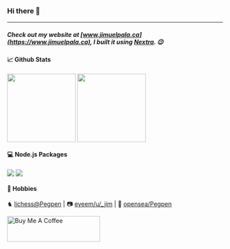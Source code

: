 ### Hi there 👋
---

##### Check out my website at [www.jimuelpala.ca](https://www.jimuelpala.ca), I built it using [Nextra](https://nextra.vercel.app/). 😉

#### 📈 Github Stats

<a href="https://github.com/anuraghazra/github-readme-stats"><img align="center" src="https://github-readme-stats-gold-two.vercel.app/api?username=jimuelpalaca&show_icons=true&include_all_commits=true&theme=gruvbox" height="160" /></a>
<a href="https://github.com/anuraghazra/github-readme-stats">
  <img align="center" src="https://github-readme-stats-gold-two.vercel.app/api/top-langs?username=jimuelpalaca&show_icons=true&theme=gruvbox&layout=compact" height="160" />
</a>
<br />

#### 💻 Node.js Packages
<a href="https://www.npmjs.com/package/@whitecloak/nestjs-passport-firebase" target="_blank"><img align="center" src="https://github-readme-stats-git-masterrstaa-rickstaa.vercel.app/api/pin/?username=whitecloakph&repo=nestjs-passport-firebase&theme=gruvbox" /></a>
<a href="https://www.npmjs.com/package/@jimuelpalaca/str" target="_blank"><img align="center" src="https://github-readme-stats-git-masterrstaa-rickstaa.vercel.app/api/pin/?username=jimuelpalaca&repo=str&theme=gruvbox&show_owner=true" /></a>

#### 🧩 Hobbies
♞ <a href="https://lichess.org/@/Pegpen" target="_blank">lichess@Pegpen</a> | 
📷 <a href="https://www.eyeem.com/u/_jim" target="_blank">eyeem/u/_jim</a> |
🎨 <a href="https://opensea.io/Pegpen" target="_blank">opensea/Pegpen</a>

<a href="https://www.buymeacoffee.com/jimuelpalaca"><img src="https://cdn.buymeacoffee.com/buttons/v2/default-yellow.png" alt="Buy Me A Coffee" style="height: 60px !important;width: 217px !important;" ></a>
